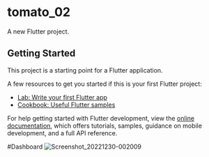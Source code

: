 # tomato_02

A new Flutter project.

## Getting Started

This project is a starting point for a Flutter application.

A few resources to get you started if this is your first Flutter project:

- [Lab: Write your first Flutter app](https://docs.flutter.dev/get-started/codelab)
- [Cookbook: Useful Flutter samples](https://docs.flutter.dev/cookbook)

For help getting started with Flutter development, view the
[online documentation](https://docs.flutter.dev/), which offers tutorials,
samples, guidance on mobile development, and a full API reference.

#Dashboard
![Screenshot_20221230-002009](https://user-images.githubusercontent.com/37374226/209994347-9ee1e11d-e764-43b3-b2f5-387fa0562ff5.jpg)


